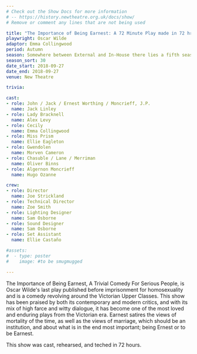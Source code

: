 ```yaml
---
# Check out the Show Docs for more information 
# -- https://history.newtheatre.org.uk/docs/show/
# Remove or comment any lines that are not being used 

title: "The Importance of Being Earnest: A 72 Minute Play made in 72 hrs"
playwright: Oscar Wilde
adaptor: Emma Collingwood
period: Autumn
season: Somewhere between External and In-House there lies a fifth season, beyond what is known by man...
season_sort: 30
date_start: 2018-09-27
date_end: 2018-09-27
venue: New Theatre

trivia: 

cast:
- role: John / Jack / Ernest Worthing / Moncrieff, J.P.
  name: Jack Linley
- role: Lady Bracknell
  name: Alex Levy
- role: Cecily
  name: Emma Collingwood
- role: Miss Prism
  name: Ellie Eagleton
- role: Gwendolen
  name: Morven Cameron
- role: Chasuble / Lane / Merriman
  name: Oliver Binns
- role: Algernon Moncrieff
  name: Hugo Ozanne

crew:
- role: Director
  name: Joe Strickland
- role: Technical Director
  name: Zoe Smith
- role: Lighting Designer
  name: Sam Osborne
- role: Sound Designer
  name: Sam Osborne
- role: Set Assistant
  name: Ellie Castaño

#assets:
#  - type: poster
#    image: #to be smugmugged

---
```


The Importance of Being Earnest, A Trivial Comedy For Serious People, is Oscar Wilde's last play published before imprisonment for homosexuality and is a comedy revolving around the Victorian Upper Classes. This show has been praised by both its contemporary and modern critics, and with its mix of high farce and witty dialogue, it has become one of the most loved and enduring plays from the Victorian era. Earnest satires the views of mortality of the time, as well as the views of marriage, which should be an institution, and about what is in the end most important; being Ernest or to be Earnest.

This show was cast, rehearsed, and teched in 72 hours.
